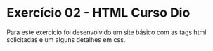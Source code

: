 <h1>Exercício 02 - HTML Curso Dio</h1>
<p>Para este exercício foi desenvolvido um site básico com as tags html solicitadas e um alguns detalhes em css. </p>
